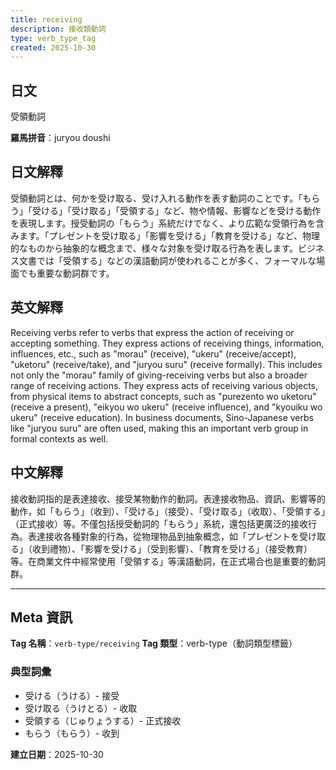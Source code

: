```yaml
---
title: receiving
description: 接收類動詞
type: verb_type_tag
created: 2025-10-30
---
```


## 日文
受領動詞

**羅馬拼音**：juryou doushi

## 日文解釋
受領動詞とは、何かを受け取る、受け入れる動作を表す動詞のことです。「もらう」「受ける」「受け取る」「受領する」など、物や情報、影響などを受ける動作を表現します。授受動詞の「もらう」系統だけでなく、より広範な受領行為を含みます。「プレゼントを受け取る」「影響を受ける」「教育を受ける」など、物理的なものから抽象的な概念まで、様々な対象を受け取る行為を表します。ビジネス文書では「受領する」などの漢語動詞が使われることが多く、フォーマルな場面でも重要な動詞群です。

## 英文解釋
Receiving verbs refer to verbs that express the action of receiving or accepting something. They express actions of receiving things, information, influences, etc., such as "morau" (receive), "ukeru" (receive/accept), "uketoru" (receive/take), and "juryou suru" (receive formally). This includes not only the "morau" family of giving-receiving verbs but also a broader range of receiving actions. They express acts of receiving various objects, from physical items to abstract concepts, such as "purezento wo uketoru" (receive a present), "eikyou wo ukeru" (receive influence), and "kyouiku wo ukeru" (receive education). In business documents, Sino-Japanese verbs like "juryou suru" are often used, making this an important verb group in formal contexts as well.

## 中文解釋
接收動詞指的是表達接收、接受某物動作的動詞。表達接收物品、資訊、影響等的動作，如「もらう」（收到）、「受ける」（接受）、「受け取る」（收取）、「受領する」（正式接收）等。不僅包括授受動詞的「もらう」系統，還包括更廣泛的接收行為。表達接收各種對象的行為，從物理物品到抽象概念，如「プレゼントを受け取る」（收到禮物）、「影響を受ける」（受到影響）、「教育を受ける」（接受教育）等。在商業文件中經常使用「受領する」等漢語動詞，在正式場合也是重要的動詞群。

---

## Meta 資訊

**Tag 名稱**：`verb-type/receiving`
**Tag 類型**：verb-type（動詞類型標籤）

### 典型詞彙
- 受ける（うける）- 接受
- 受け取る（うけとる）- 收取
- 受領する（じゅりょうする）- 正式接收
- もらう（もらう）- 收到

**建立日期**：2025-10-30
